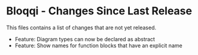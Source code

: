 # Bloqqi - Changes Since Last Release

This files contains a list of changes that are not yet released.

- Feature: Diagram types can now be declared as abstract
- Feature: Show names for function blocks that have an explicit name